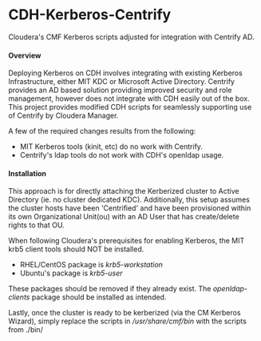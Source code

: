 CDH-Kerberos-Centrify
=====================

Cloudera's CMF Kerberos scripts adjusted for integration with Centrify AD.


#### Overview

Deploying Kerberos on CDH involves integrating with existing Kerberos Infrastructure, either MIT KDC 
or Microsoft Active Directory. Centrify provides an AD based solution providing improved 
security and role management, however does not integrate with CDH easily out of the box. This project 
provides modified CDH scripts for seamlessly supporting use of Centrify by Cloudera Manager. 

A few of the required changes results from the following:

 * MIT Kerberos tools (kinit, etc) do no work with Centrify.
 * Centrify's ldap tools do not work with CDH's openldap usage.

#### Installation

This approach is for directly attaching the Kerberized cluster to Active Directory (ie. no cluster 
dedicated KDC).  Additionally, this setup assumes the cluster hosts have been 'Centrified' and 
have been provisioned within its own Organizational Unit(ou) with an AD User that has 
create/delete rights to that OU.

When following Cloudera's prerequisites for enabling Kerberos, the MIT krb5 client tools 
should NOT be installed. 

 * RHEL/CentOS package is *krb5-workstation*
 * Ubuntu's package is *krb5-user* 

These packages should be removed if they already exist. The *openldap-clients* package should be 
installed as intended.

Lastly, once the cluster is ready to be kerberized (via the CM Kerberos Wizard), simply replace the 
scripts in */usr/share/cmf/bin* with the scripts from ./bin/




